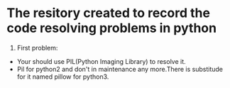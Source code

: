 # The resitory created to record the code resolving problems in python
1. First problem:
* Your should use PIL(Python Imaging Library) to resolve it.
* Pil for python2 and don't in maintenance any more.There is substitude for it named pillow for python3.
